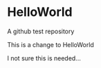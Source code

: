 # HelloWorld
A github test repository

This is a change to HelloWorld

I not sure this is needed...
